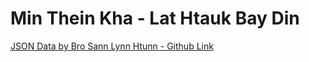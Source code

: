 # Min Thein Kha - Lat Htauk Bay Din

[JSON Data by Bro Sann Lynn Htunn - Github Link](https://github.com/sannlynnhtun-coding/MinTheinKha-LatHtaukBayDin)
